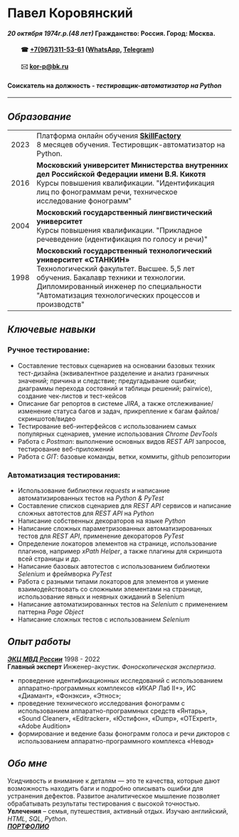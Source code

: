 # Павел Коровянский

#### *20 октября 1974г.р.(48 лет)* Гражданство: Россия. Город: Москва.
#### <b style="margin-left: 30px;">☎ [+7(967)311-53-61](//tel:+79673115361) ([WhatsApp](https://wa.me/+79673115361), [Telegram](https://t.me/+79673115361))  </b>
#### <b style="margin-left: 30px;">🖂 [kor-p@bk.ru](mailto:kor-p@bk.ru)</b>
#### Соискатель на должность - _**тестировщик-автоматизатор на Python**_  
-----

## _Образование_
<table>
<tr><td>2023</td><td>Платформа онлайн обучения <b><a href="https://lms.skillfactory.ru/courses/course-v1:Skillfactory+QAP+18JUNE2020/course/">SkillFactory</a></b><br> 8 месяцев обучения. Тестировщик-автоматизатор на Python.</td></tr>
<tr><td>2016</td><td><b>Московский университет Министерства внутренних дел Российской Федерации имени В.Я. Кикотя</b><br> Курсы повышения квалификации. "Идентификация лиц по фонограммам речи, техническое исследование фонограмм"</td></tr>
<tr><td>2004</td><td><b>Московский государственный лингвистический университет</b><br> Курсы повышения квалификации. "Прикладное речеведение (идентификация по голосу и речи)"</td></tr>
<tr><td>1998</td><td><b>Московский государственный технологический университет «СТАНКИН»</b><br> Технологический факультет. Высшее. 5,5 лет обучения. Бакалавр техники и технологии. Дипломированный инженер по специальности "Автоматизация технологических процессов и производств"</td></tr>
</table>

## _Ключевые навыки_
### Ручное тестирование:
- Составление тестовых сценариев на основании базовых техник тест-дизайна (эквивалентное разделение и анализ граничных значений; причина и следствие; предугадывание ошибки; диаграммы перехода состояний и таблицы решений; pairwice), создание чек-листов и тест-кейсов  
- Описание баг репортов в системе _JIRA_, а также отслеживание/изменение статуса багов и задач, прикрепление к багам файлов/скриншотов/видео  
- Тестирование веб-интерфейсов с использованием самых популярных сценариев, умение использования _Chrome DevTools_  
- Работа с _Postman_: выполнение основных видов _REST API_ запросов, тестирование веб-приложений  
- Работа с _GIT_: базовые команды, ветки, коммиты, github репозитории  

### Автоматизация тестирования:
- Использование библиотеки _requests_ и написание автоматизированных тестов на _Python & PyTest_  
- Составление списков сценариев для _REST API_ сервисов и написание сложных автотестов для _REST API_ на _Python_  
- Написание собственных декораторов на языке _Python_  
- Написание сложных параметризованных автоматизированных тестов для _REST API_, применение декораторов _PyTest_  
- Определение локаторов элементов на странице, использование плагинов, например _xPath Helper_, а также плагины для скриншота всей страницы и др.  
- Написание базовых автотестов с использованием библиотеки _Selenium_ и фреймворка _PyTest_  
- Работа с разными типами локаторов для элементов и умение взаимодействовать со сложными элементами на странице, использование явных и неявных ожиданий в Selenium  
- Написание автоматизированных тестов на _Selenium_ с применением паттерна _Page Object_  
- Написание сложных тестов с использованием _Selenium_  

## _Опыт работы_
_**[ЭКЦ МВД России](https://xn--b1aew.xn--p1ai/mvd/structure1/Centri/JEkspertno_kriminalisticheskij_centr)**_  1998 - 2022  
**Главный эксперт** Инженер-акустик. _Фоноскопическая экспертиза_.  
- проведение идентификационных исследований с использованием аппаратно-программных комплексов «ИКАР Лаб II+», ИС «Диамант», «Фонэкси», «Этнос»;  
- проведение технического исследования фонограмм с использованием аппаратно-программных средств «Янтарь», «Sound Cleaner», «Editracker», «Юстифон», «Dump», «OTExpert», «Adobe Audition»  
- формирование и ведение базы фонограмм голоса и речи дикторов с использованием аппаратно-программного комплекса «Невод»

## _Обо мне_
Усидчивость и внимание к деталям — это те качества, которые дают возможность находить баги и подробно описывать ошибки для устранения дефектов. Развитое аналитическое мышление позволяет обрабатывать результаты тестирования с высокой точностью.  
**Увлечения** – семья, путешествия, активный отдых. Изучаю английский, _HTML_, _SQL_, _Python_.  
_**[ПОРТФОЛИО](https://stepik.org/users/477587368)**_
